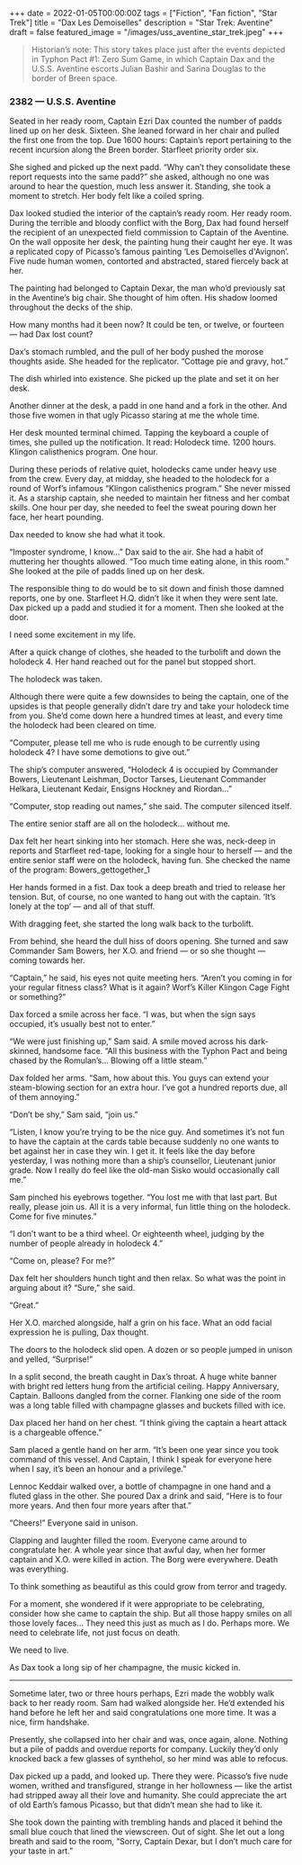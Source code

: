 +++
date = 2022-01-05T00:00:00Z
tags = ["Fiction", "Fan fiction", "Star Trek"]
title = "Dax Les Demoiselles"
description = "Star Trek: Aventine"
draft = false
featured_image = "/images/uss_aventine_star_trek.jpeg"
+++

> Historian’s note: This story takes place just after the events depicted in Typhon Pact #1: Zero Sum Game, in which Captain Dax and the U.S.S. Aventine escorts Julian Bashir and Sarina Douglas to the border of Breen space. 

### 2382 — U.S.S. Aventine

<!--more-->

Seated in her ready room, Captain Ezri Dax counted the number of padds lined up on her desk. Sixteen. She leaned forward in her chair and pulled the first one from the top. Due 1600 hours: Captain’s report pertaining to the recent incursion along the Breen border. Starfleet priority order six.

She sighed and picked up the next padd. “Why can’t they consolidate these report requests into the same padd?” she asked, although no one was around to hear the question, much less answer it. Standing, she took a moment to stretch. Her body felt like a coiled spring.

Dax looked studied the interior of the captain’s ready room. Her ready room. During the terrible and bloody conflict with the Borg, Dax had found herself the recipient of an unexpected field commission to Captain of the Aventine. On the wall opposite her desk, the painting hung their caught her eye. It was a replicated copy of Picasso’s famous painting ‘Les Demoiselles d'Avignon’. Five nude human women, contorted and abstracted, stared fiercely back at her.

The painting had belonged to Captain Dexar, the man who’d previously sat in the Aventine’s big chair. She thought of him often. His shadow loomed throughout the decks of the ship.

How many months had it been now? It could be ten, or twelve, or fourteen — had Dax lost count?

Dax’s stomach rumbled, and the pull of her body pushed the morose thoughts aside. She headed for the replicator. “Cottage pie and gravy, hot.”

The dish whirled into existence. She picked up the plate and set it on her desk.

Another dinner at the desk, a padd in one hand and a fork in the other. And those five women in that ugly Picasso staring at me the whole time.

Her desk mounted terminal chimed. Tapping the keyboard a couple of times, she pulled up the notification. It read: Holodeck time. 1200 hours. Klingon calisthenics program. One hour.

During these periods of relative quiet, holodecks came under heavy use from the crew. Every day, at midday, she headed to the holodeck for a round of Worf’s infamous “Klingon calisthenics program.” She never missed it. As a starship captain, she needed to maintain her fitness and her combat skills. One hour per day, she needed to feel the sweat pouring down her face, her heart pounding.

Dax needed to know she had what it took.

“Imposter syndrome, I know…” Dax said to the air. She had a habit of muttering her thoughts allowed. “Too much time eating alone, in this room.” She looked at the pile of padds lined up on her desk.

The responsible thing to do would be to sit down and finish those damned reports, one by one. Starfleet H.Q. didn’t like it when they were sent late. Dax picked up a padd and studied it for a moment. Then she looked at the door.

I need some excitement in my life.

After a quick change of clothes, she headed to the turbolift and down the holodeck 4. Her hand reached out for the panel but stopped short.

The holodeck was taken.

Although there were quite a few downsides to being the captain, one of the upsides is that people generally didn’t dare try and take your holodeck time from you. She’d come down here a hundred times at least, and every time the holodeck had been cleared on time.

“Computer, please tell me who is rude enough to be currently using holodeck 4? I have some demotions to give out.”

The ship’s computer answered, “Holodeck 4 is occupied by Commander Bowers, Lieutenant Leishman, Doctor Tarses, Lieutenant Commander Helkara, Lieutenant Kedair, Ensigns Hockney and Riordan…”

“Computer, stop reading out names,” she said. The computer silenced itself.

The entire senior staff are all on the holodeck… without me.

Dax felt her heart sinking into her stomach. Here she was, neck-deep in reports and Starfleet red-tape, looking for a single hour to herself — and the entire senior staff were on the holodeck, having fun. She checked the name of the program: Bowers_gettogether_1

Her hands formed in a fist. Dax took a deep breath and tried to release her tension. But, of course, no one wanted to hang out with the captain. ‘It’s lonely at the top’ — and all of that stuff.

With dragging feet, she started the long walk back to the turbolift.

From behind, she heard the dull hiss of doors opening. She turned and saw Commander Sam Bowers, her X.O. and friend — or so she thought — coming towards her.

“Captain,” he said, his eyes not quite meeting hers. “Aren’t you coming in for your regular fitness class? What is it again? Worf’s Killer Klingon Cage Fight or something?”

Dax forced a smile across her face. “I was, but when the sign says occupied, it’s usually best not to enter.”

“We were just finishing up,” Sam said. A smile moved across his dark-skinned, handsome face. “All this business with the Typhon Pact and being chased by the Romulan’s… Blowing off a little steam.”

Dax folded her arms. “Sam, how about this. You guys can extend your steam-blowing section for an extra hour. I’ve got a hundred reports due, all of them annoying.”

“Don’t be shy,” Sam said, “join us.”

“Listen, I know you’re trying to be the nice guy. And sometimes it’s not fun to have the captain at the cards table because suddenly no one wants to bet against her in case they win. I get it. It feels like the day before yesterday, I was nothing more than a ship’s counsellor, Lieutenant junior grade. Now I really do feel like the old-man Sisko would occasionally call me.”

Sam pinched his eyebrows together. “You lost me with that last part. But really, please join us. All it is a very informal, fun little thing on the holodeck. Come for five minutes.”

“I don’t want to be a third wheel. Or eighteenth wheel, judging by the number of people already in holodeck 4.”

“Come on, please? For me?”

Dax felt her shoulders hunch tight and then relax. So what was the point in arguing about it? “Sure,” she said.

“Great.”

Her X.O. marched alongside, half a grin on his face. What an odd facial expression he is pulling, Dax thought.

The doors to the holodeck slid open. A dozen or so people jumped in unison and yelled, “Surprise!”

In a split second, the breath caught in Dax’s throat. A huge white banner with bright red letters hung from the artificial ceiling. Happy Anniversary, Captain. Balloons dangled from the corner. Flanking one side of the room was a long table filled with champagne glasses and buckets filled with ice.

Dax placed her hand on her chest. “I think giving the captain a heart attack is a chargeable offence.”

Sam placed a gentle hand on her arm. “It’s been one year since you took command of this vessel. And Captain, I think I speak for everyone here when I say, it’s been an honour and a privilege.”

Lennoc Keddair walked over, a bottle of champagne in one hand and a fluted glass in the other. She poured Dax a drink and said, “Here is to four more years. And then four more years after that.”

“Cheers!” Everyone said in unison.

Clapping and laughter filled the room. Everyone came around to congratulate her. A whole year since that awful day, when her former captain and X.O. were killed in action. The Borg were everywhere. Death was everything.

To think something as beautiful as this could grow from terror and tragedy.

For a moment, she wondered if it were appropriate to be celebrating, consider how she came to captain the ship. But all those happy smiles on all those lovely faces… They need this just as much as I do. Perhaps more. We need to celebrate life, not just focus on death.

We need to live.

As Dax took a long sip of her champagne, the music kicked in.

***

Sometime later, two or three hours perhaps, Ezri made the wobbly walk back to her ready room. Sam had walked alongside her. He’d extended his hand before he left her and said congratulations one more time. It was a nice, firm handshake.

Presently, she collapsed into her chair and was, once again, alone. Nothing but a pile of padds and overdue reports for company. Luckily they’d only knocked back a few glasses of synthehol, so her mind was able to refocus.

Dax picked up a padd, and looked up. There they were. Picasso’s five nude women, writhed and transfigured, strange in her hollowness — like the artist had stripped away all their love and humanity. She could appreciate the art of old Earth’s famous Picasso, but that didn’t mean she had to like it.

She took down the painting with trembling hands and placed it behind the small blue couch that lined the viewscreen. Out of sight. She let out a long breath and said to the room, “Sorry, Captain Dexar, but I don’t much care for your taste in art.”